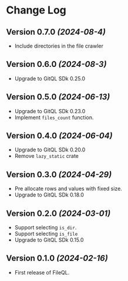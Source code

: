 Change Log
==========

Version 0.7.0 *(2024-08-4)*
-----------------------------

* Include directories in the file crawler

Version 0.6.0 *(2024-08-3)*
-----------------------------

* Upgrade to GitQL SDk 0.25.0

Version 0.5.0 *(2024-06-13)*
-----------------------------

* Upgrade to GitQL SDk 0.23.0
* Implement `files_count` function.

Version 0.4.0 *(2024-06-04)*
-----------------------------

* Upgrade to GitQL SDk 0.20.0
* Remove `lazy_static` crate

Version 0.3.0 *(2024-04-29)*
-----------------------------

* Pre allocate rows and values with fixed size.
* Upgrade to GitQL SDk 0.18.0

Version 0.2.0 *(2024-03-01)*
-----------------------------

* Support selecting `is_dir`.
* Support selecting `is_file`
* Upgrade to GitQL SDk 0.15.0

Version 0.1.0 *(2024-02-16)*
-----------------------------

* First release of FileQL.